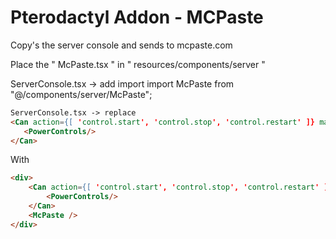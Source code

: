 # Pterodactyl Addon - MCPaste
Copy's the server console and sends to mcpaste.com


Place the " McPaste.tsx " in " resources/components/server "

ServerConsole.tsx -> add import
import McPaste from "@/components/server/McPaste";
```html
ServerConsole.tsx -> replace
<Can action={[ 'control.start', 'control.stop', 'control.restart' ]} matchAny>
   <PowerControls/>
</Can>
```
With
```html
<div>
	<Can action={[ 'control.start', 'control.stop', 'control.restart' ]} matchAny>
		<PowerControls/>
	</Can>
	<McPaste />
</div>
```
